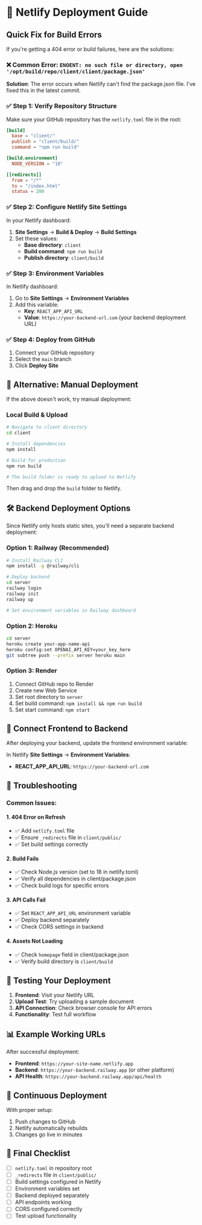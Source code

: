 # 🚀 Netlify Deployment Guide

## Quick Fix for Build Errors

If you're getting a 404 error or build failures, here are the solutions:

### ❌ **Common Error: `ENOENT: no such file or directory, open '/opt/build/repo/client/client/package.json'`**

**Solution**: The error occurs when Netlify can't find the package.json file. I've fixed this in the latest commit.

### ✅ **Step 1: Verify Repository Structure**

Make sure your GitHub repository has the `netlify.toml` file in the root:

```toml
[build]
  base = "client/"
  publish = "client/build/"
  command = "npm run build"

[build.environment]
  NODE_VERSION = "18"

[[redirects]]
  from = "/*"
  to = "/index.html"
  status = 200
```

### ✅ **Step 2: Configure Netlify Site Settings**

In your Netlify dashboard:

1. **Site Settings** → **Build & Deploy** → **Build Settings**
2. Set these values:
   - **Base directory**: `client`
   - **Build command**: `npm run build`
   - **Publish directory**: `client/build`

### ✅ **Step 3: Environment Variables**

In Netlify dashboard:

1. Go to **Site Settings** → **Environment Variables**
2. Add this variable:
   - **Key**: `REACT_APP_API_URL`
   - **Value**: `https://your-backend-url.com` (your backend deployment URL)

### ✅ **Step 4: Deploy from GitHub**

1. Connect your GitHub repository
2. Select the `main` branch
3. Click **Deploy Site**

## 🔧 **Alternative: Manual Deployment**

If the above doesn't work, try manual deployment:

### Local Build & Upload

```bash
# Navigate to client directory
cd client

# Install dependencies
npm install

# Build for production
npm run build

# The build folder is ready to upload to Netlify
```

Then drag and drop the `build` folder to Netlify.

## 🛠 **Backend Deployment Options**

Since Netlify only hosts static sites, you'll need a separate backend deployment:

### Option 1: Railway (Recommended)
```bash
# Install Railway CLI
npm install -g @railway/cli

# Deploy backend
cd server
railway login
railway init
railway up

# Set environment variables in Railway dashboard
```

### Option 2: Heroku
```bash
cd server
heroku create your-app-name-api
heroku config:set OPENAI_API_KEY=your_key_here
git subtree push --prefix server heroku main
```

### Option 3: Render
1. Connect GitHub repo to Render
2. Create new Web Service
3. Set root directory to `server`
4. Set build command: `npm install && npm run build`
5. Set start command: `npm start`

## 🔗 **Connect Frontend to Backend**

After deploying your backend, update the frontend environment variable:

In Netlify **Site Settings** → **Environment Variables**:
- **REACT_APP_API_URL**: `https://your-backend-url.com`

## 🚨 **Troubleshooting**

### Common Issues:

#### 1. **404 Error on Refresh**
- ✅ Add `netlify.toml` file
- ✅ Ensure `_redirects` file in `client/public/`
- ✅ Set build settings correctly

#### 2. **Build Fails**
- ✅ Check Node.js version (set to 18 in netlify.toml)
- ✅ Verify all dependencies in client/package.json
- ✅ Check build logs for specific errors

#### 3. **API Calls Fail**
- ✅ Set `REACT_APP_API_URL` environment variable
- ✅ Deploy backend separately
- ✅ Check CORS settings in backend

#### 4. **Assets Not Loading**
- ✅ Check `homepage` field in client/package.json
- ✅ Verify build directory is `client/build`

## 📱 **Testing Your Deployment**

1. **Frontend**: Visit your Netlify URL
2. **Upload Test**: Try uploading a sample document
3. **API Connection**: Check browser console for API errors
4. **Functionality**: Test full workflow

## 📊 **Example Working URLs**

After successful deployment:
- **Frontend**: `https://your-site-name.netlify.app`
- **Backend**: `https://your-backend.railway.app` (or other platform)
- **API Health**: `https://your-backend.railway.app/api/health`

## 🔄 **Continuous Deployment**

With proper setup:
1. Push changes to GitHub
2. Netlify automatically rebuilds
3. Changes go live in minutes

## 📝 **Final Checklist**

- [ ] `netlify.toml` in repository root
- [ ] `_redirects` file in `client/public/`
- [ ] Build settings configured in Netlify
- [ ] Environment variables set
- [ ] Backend deployed separately
- [ ] API endpoints working
- [ ] CORS configured correctly
- [ ] Test upload functionality
